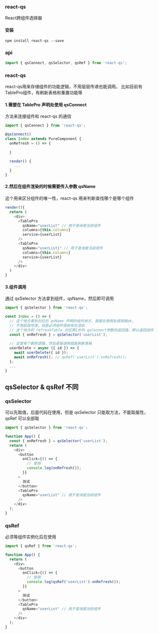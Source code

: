 ### react-qs
React跨组件选择器

#### 安装
```
npm install react-qs --save
```

### api
```js
import { qsConnect, qsSelector, qsRef } from 'react-qs';
```

### react-qs
react-qs用来存储组件的功能逻辑，不用层层传递也能调用。
比如目前有 TablePro组件，有刷新表格和重置功能等

#### 1.需要在 TablePro 声明处使用 qsConnect
方法来连接组件和 react-qs 的通信
```js
import { qsConnect } from 'react-qs';

@qsConnect()
class Index extends PureComponent {
  onRefresh = () => {
    
  }
  
  render() {
    ...
  }
}
```

#### 2.然后在组件渲染的时候需要传入参数 qsName
这个用来区分组件的唯一性，react-qs 用来判断查找哪个是哪个组件
```js
render(){
  return (
    <div>
      <TablePro
        qsName="userList" // 用于查询是当前组件
        columns={this.columns}
        service={userList}
      />
      <TablePro
        qsName="userList1" // 用于查询是当前组件
        columns={this.columns}
        service={userList}
      />
    </div>
  )
}
```

#### 3.组件调用
通过 qsSelector 方法拿到组件，qsName，然后即可调用
```js
import { qsSelector } from 'react-qs';

const Index = () => {
  // 这个地方拿到对应的 qsName 声明的组件地方，直接在使用处调用就ok，
  // 不用层层传递，但是必须组件提前有在渲染
  // 这个地方的 refreshTable 对应第1步的 qsConnect参数的返回值，默认返回组件
  const { onRefresh } = qsSelector('userList');
  
  // 这里有个删除逻辑，然后直接调用就能刷新表格
  userDelete = async ({ id }) => {
    await userDelete({ id });
    await onRefresh(); // qsRef('userList').onRefresh();
  };
  ...
}
```

## qsSelector & qsRef 不同
### qsSelector
可以先取值，后面代码在使用，但是 qsSelector 只能取方法，不能取属性，qsRef 可以全部取
```js
import { qsSelector } from 'react-qs';

function App() {
  const { onRefresh } = qsSelector('userList');
  return (
    <div>
      <button 
        onClick={() => {
          // 使用
          console.log(onRefresh());
        }}
      >
        测试
      </button>
      <TablePro
        qsName="userList" // 用于查询是当前组件
      />
    </div>
  );
}
```

### qsRef
必须等组件实例化后在使用
```js
import { qsRef } from 'react-qs';

function App() {
  return (
    <div>
      <button 
        onClick={() => {
          // 使用
          console.log(qsRef('userList').onRefresh());
        }}
      >
        测试
      </button>
      <TablePro
        qsName="userList" // 用于查询是当前组件
      />
    </div>
  );
}
```